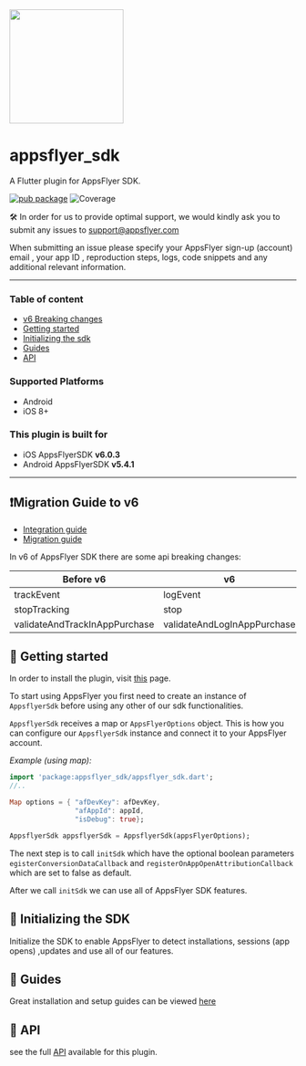 <img src="https://www.appsflyer.com/wp-content/uploads/2016/11/logo-1.svg"  width="200">

# appsflyer_sdk

A Flutter plugin for AppsFlyer SDK.

[![pub package](https://img.shields.io/pub/v/appsflyer_sdk.svg)](https://pub.dartlang.org/packages/appsflyer_sdk) 
![Coverage](https://raw.githubusercontent.com/AppsFlyerSDK/appsflyer-flutter-plugin/master/coverage_badge.svg)


🛠 In order for us to provide optimal support, we would kindly ask you to submit any issues to support@appsflyer.com


When submitting an issue please specify your AppsFlyer sign-up (account) email , your app ID , reproduction steps, logs, code snippets and any additional relevant information.



---

### Table of content

- [v6 Breaking changes](#v6-breaking-changes)
- [Getting started](#getting-started)
- [Initializing the sdk](#init-sdk)
- [Guides](#guides)
- [API](#api)

### Supported Platforms

- Android
- iOS 8+

### This plugin is built for

- iOS AppsFlyerSDK **v6.0.3**
- Android AppsFlyerSDK **v5.4.1**

---
## <a id="v6-breaking-changes"> **❗Migration Guide to v6**
- [Integration guide](https://support.appsflyer.com//hc/en-us/articles/207032066#introduction)
- [Migration guide](https://support.appsflyer.com/hc/en-us/articles/360011571778)

In v6 of AppsFlyer SDK there are some api breaking changes: 

|Before v6                      | v6                          |
|-------------------------------|-----------------------------|
| trackEvent                    | logEvent                    |
| stopTracking                  | stop                        |
| validateAndTrackInAppPurchase | validateAndLogInAppPurchase |

## <a id="getting-started"> **📲 Getting started**

In order to install the plugin, visit [this](https://pub.dartlang.org/packages/appsflyer_sdk#-installing-tab-) page.

To start using AppsFlyer you first need to create an instance of `AppsflyerSdk` before using any other of our sdk functionalities.  

`AppsflyerSdk` receives a map or `AppsFlyerOptions` object. This is how you can configure our `AppsflyerSdk` instance and connect it to your AppsFlyer account.

*Example (using map):*
```dart
import 'package:appsflyer_sdk/appsflyer_sdk.dart';
//..

Map options = { "afDevKey": afDevKey,
                "afAppId": appId,
                "isDebug": true};

AppsflyerSdk appsflyerSdk = AppsflyerSdk(appsFlyerOptions);
```

The next step is to call `initSdk` which have the optional boolean parameters `egisterConversionDataCallback` and `registerOnAppOpenAttributionCallback` which are set to false as default.

After we call `initSdk` we can use all of AppsFlyer SDK features.

## <a id="init-sdk"> **🚀 Initializing the SDK**

Initialize the SDK to enable AppsFlyer to detect installations, sessions (app opens) ,updates and use all of our features.

## <a id="guides"> **📖 Guides**

Great installation and setup guides can be viewed [here](/docs/Guides.md)

## <a id="api"> **📑 API**

see the full [API](/docs/API.md) available for this plugin.
